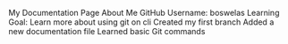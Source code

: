 My Documentation Page
About Me
GitHub Username: boswelas
Learning Goal: Learn more about using git on cli
 Created my first branch
 Added a new documentation file
 Learned basic Git commands